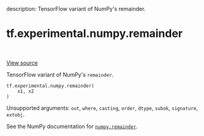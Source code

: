 description: TensorFlow variant of NumPy's remainder.

<div itemscope itemtype="http://developers.google.com/ReferenceObject">
<meta itemprop="name" content="tf.experimental.numpy.remainder" />
<meta itemprop="path" content="Stable" />
</div>

# tf.experimental.numpy.remainder

<!-- Insert buttons and diff -->

<table class="tfo-notebook-buttons tfo-api nocontent" align="left">

</table>

<a target="_blank" class="external" href="/code/stable/tensorflow/python/ops/numpy_ops/np_math_ops.py">View source</a>



TensorFlow variant of NumPy's `remainder`.


<pre class="devsite-click-to-copy prettyprint lang-py tfo-signature-link">
<code>tf.experimental.numpy.remainder(
    x1, x2
)
</code></pre>



<!-- Placeholder for "Used in" -->

Unsupported arguments: `out`, `where`, `casting`, `order`, `dtype`, `subok`, `signature`, `extobj`.

See the NumPy documentation for [`numpy.remainder`](https://numpy.org/doc/stable/reference/generated/numpy.remainder.html).